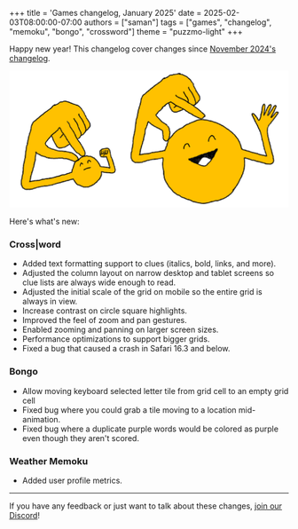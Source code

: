 +++
title = 'Games changelog, January 2025'
date = 2025-02-03T08:00:00-07:00
authors = ["saman"]
tags = ["games", "changelog", "memoku", "bongo", "crossword"]
theme = "puzzmo-light"
+++

Happy new year! This changelog cover changes since [November 2024's changelog](https://blog.puzzmo.com/posts/2024/12/27/november-games-changelog/).

![](zoom.png)

Here's what's new:

### Cross|word

- Added text formatting support to clues (italics, bold, links, and more).
- Adjusted the column layout on narrow desktop and tablet screens so clue lists are always wide enough to read.
- Adjusted the initial scale of the grid on mobile so the entire grid is always in view.
- Increase contrast on circle square highlights.
- Improved the feel of zoom and pan gestures.
- Enabled zooming and panning on larger screen sizes.
- Performance optimizations to support bigger grids.
- Fixed a bug that caused a crash in Safari 16.3 and below.

### Bongo

- Allow moving keyboard selected letter tile from grid cell to an empty grid cell
- Fixed bug where you could grab a tile moving to a location mid-animation.
- Fixed bug where a duplicate purple words would be colored as purple even though they aren't scored.

### Weather Memoku

- Added user profile metrics.

---

If you have any feedback or just want to talk about these changes, [join our Discord](https://discord.gg/puzzmo)!
